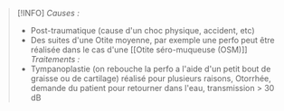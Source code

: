 
>[!INFO]
>*Causes :*
>- Post-traumatique (cause d'un choc physique, accident, etc)
>- Des suites d'une Otite moyenne, par exemple une perfo peut être réalisée dans le cas d'une [[Otite séro-muqueuse (OSM)]]
>*Traitements :*
>- Tympanoplastie (on rebouche la perfo a l'aide d'un petit bout de graisse ou de cartilage) réalisé pour plusieurs raisons, Otorrhée, demande du patient pour retourner dans l'eau, transmission > 30 dB

>